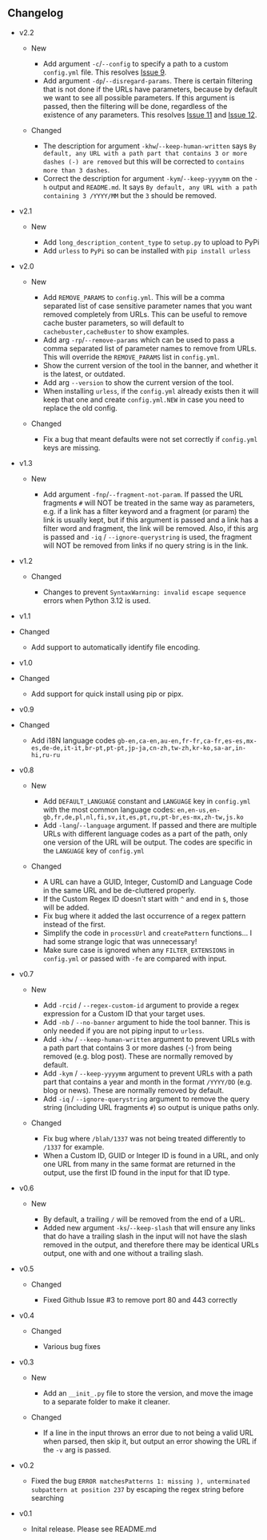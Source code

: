 ## Changelog

- v2.2

  - New

    - Add argument `-c`/`--config` to specify a path to a custom `config.yml` file. This resolves [Issue 9](https://github.com/xnl-h4ck3r/urless/issues/9).
    - Add argument `-dp`/`--disregard-params`. There is certain filtering that is not done if the URLs have parameters, because by default we want to see all possible parameters. If this argument is passed, then the filtering will be done, regardless of the existence of any parameters. This resolves [Issue 11](https://github.com/xnl-h4ck3r/urless/issues/11) and [Issue 12](https://github.com/xnl-h4ck3r/urless/issues/12).

  - Changed

    - The description for argument `-khw`/`--keep-human-written` says `By default, any URL with a path part that contains 3 or more dashes (-) are removed` but this will be corrected to `contains more than 3 dashes`.
    - Correct the description for argument `-kym`/`--keep-yyyymm` on the `-h` output and `README.md`. It says `By default, any URL with a path containing 3 /YYYY/MM` but the `3` should be removed.

- v2.1

  - New

    - Add `long_description_content_type` to `setup.py` to upload to PyPi
    - Add `urless` to `PyPi` so can be installed with `pip install urless`

- v2.0

  - New

    - Add `REMOVE_PARAMS` to `config.yml`. This will be a comma separated list of case sensitive parameter names that you want removed completely from URLs. This can be useful to remove cache buster parameters, so will default to `cachebuster,cacheBuster` to show examples.
    - Add arg `-rp`/`--remove-params` which can be used to pass a comma separated list of parameter names to remove from URLs. This will override the `REMOVE_PARAMS` list in `config.yml`.
    - Show the current version of the tool in the banner, and whether it is the latest, or outdated.
    - Add arg `--version` to show the current version of the tool.
    - When installing `urless`, if the `config.yml` already exists then it will keep that one and create `config.yml.NEW` in case you need to replace the old config.

  - Changed

    - Fix a bug that meant defaults were not set correctly if `config.yml` keys are missing.

- v1.3

  - New

    - Add argument `-fnp`/`--fragment-not-param`. If passed the URL fragments `#` will NOT be treated in the same way as parameters, e.g. if a link has a filter keyword and a fragment (or param) the link is usually kept, but if this argument is passed and a link has a filter word and fragment, the link will be removed. Also, if this arg is passed and `-iq` / `--ignore-querystring` is used, the fragment will NOT be removed from links if no query string is in the link.

- v1.2

  - Changed

    - Changes to prevent `SyntaxWarning: invalid escape sequence` errors when Python 3.12 is used.

- v1.1

- Changed

  - Add support to automatically identify file encoding.

- v1.0

- Changed

  - Add support for quick install using pip or pipx.

- v0.9

- Changed

  - Add i18N language codes `gb-en,ca-en,au-en,fr-fr,ca-fr,es-es,mx-es,de-de,it-it,br-pt,pt-pt,jp-ja,cn-zh,tw-zh,kr-ko,sa-ar,in-hi,ru-ru`

- v0.8

  - New

    - Add `DEFAULT_LANGUAGE` constant and `LANGUAGE` key in `config.yml` with the most common language codes: `en,en-us,en-gb,fr,de,pl,nl,fi,sv,it,es,pt,ru,pt-br,es-mx,zh-tw,js.ko`
    - Add `-lang`/`--language` argument. If passed and there are multiple URLs with different language codes as a part of the path, only one version of the URL will be output. The codes are specific in the `LANGUAGE` key of `config.yml`

  - Changed

    - A URL can have a GUID, Integer, CustomID and Language Code in the same URL and be de-cluttered properly.
    - If the Custom Regex ID doesn't start with `^` and end in `$`, those will be added.
    - Fix bug where it added the last occurrence of a regex pattern instead of the first.
    - Simplify the code in `processUrl` and `createPattern` functions... I had some strange logic that was unnecessary!
    - Make sure case is ignored when any `FILTER_EXTENSIONS` in `config.yml` or passed with `-fe` are compared with input.

- v0.7

  - New

    - Add `-rcid` / `--regex-custom-id` argument to provide a regex expression for a Custom ID that your target uses.
    - Add `-nb` / `--no-banner` argument to hide the tool banner. This is only needed if you are not piping input to `urless`.
    - Add `-khw` / `--keep-human-written` argument to prevent URLs with a path part that contains 3 or more dashes (-) from being removed (e.g. blog post). These are normally removed by default.
    - Add `-kym` / `--keep-yyyymm` argument to prevent URLs with a path part that contains a year and month in the format `/YYYY/DD` (e.g. blog or news). These are normally removed by default.
    - Add `-iq` / `--ignore-querystring` argument to remove the query string (including URL fragments `#`) so output is unique paths only.

  - Changed

    - Fix bug where `/blah/1337` was not being treated differently to `/1337` for example.
    - When a Custom ID, GUID or Integer ID is found in a URL, and only one URL from many in the same format are returned in the output, use the first ID found in the input for that ID type.

- v0.6

  - New

    - By default, a trailing `/` will be removed from the end of a URL.
    - Added new argument `-ks`/`--keep-slash` that will ensure any links that do have a trailing slash in the input will not have the slash removed in the output, and therefore there may be identical URLs output, one with and one without a trailing slash.

- v0.5

  - Changed

    - Fixed Github Issue #3 to remove port 80 and 443 correctly

- v0.4

  - Changed

    - Various bug fixes

- v0.3

  - New

    - Add an `__init_.py` file to store the version, and move the image to a separate folder to make it cleaner.

  - Changed

    - If a line in the input throws an error due to not being a valid URL when parsed, then skip it, but output an error showing the URL if the `-v` arg is passed.

- v0.2

  - Fixed the bug `ERROR matchesPatterns 1: missing ), unterminated subpattern at position 237` by escaping the regex string before searching

- v0.1

  - Inital release. Please see README.md
